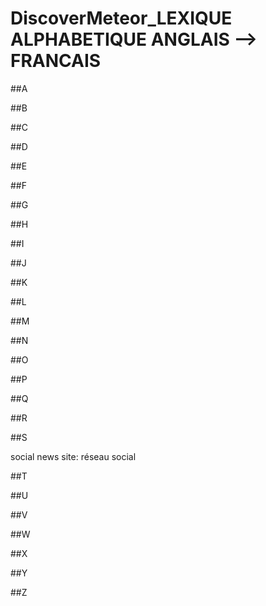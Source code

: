 # DiscoverMeteor_LEXIQUE ALPHABETIQUE ANGLAIS --> FRANCAIS

##A


##B


##C


##D

##E

##F

##G

##H

##I

##J

##K

##L

##M

##N

##O

##P

##Q

##R

##S

social news site: réseau social

##T

##U

##V

##W

##X

##Y

##Z




